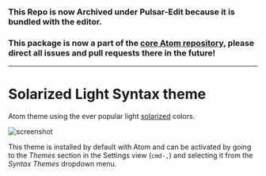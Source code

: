 ### This Repo is now Archived under Pulsar-Edit because it is bundled with the editor.

### This package is now a part of the [core Atom repository](https://github.com/atom/atom/tree/master/packages/solarized-light-syntax), please direct all issues and pull requests there in the future!

---

# Solarized Light Syntax theme

Atom theme using the ever popular light [solarized](http://ethanschoonover.com/solarized) colors.

<img alt="screenshot" src="https://cloud.githubusercontent.com/assets/378023/12602186/87edab3e-c4ea-11e5-8f4a-4b7defda283b.png" srcset="https://cloud.githubusercontent.com/assets/378023/12602177/78d568da-c4ea-11e5-836d-e922ca5c850a.png 2x">

This theme is installed by default with Atom and can be activated by going to
the _Themes_ section in the Settings view (`cmd-,`) and selecting it from the
_Syntax Themes_ dropdown menu.
